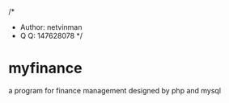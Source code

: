 /*
* Author: netvinman
*    Q Q: 147628078
*/
# myfinance
a program for finance management designed by php and mysql
